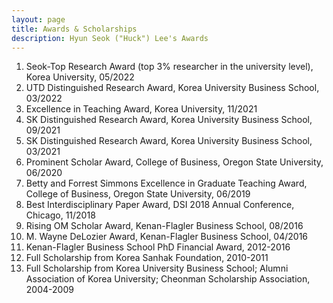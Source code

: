 ```yaml
---
layout: page
title: Awards & Scholarships
description: Hyun Seok ("Huck") Lee's Awards
---
```



<!-- ### <u>Awards </u>-->
1. Seok-Top Research Award (top 3% researcher in the university level), Korea University, 05/2022
2. UTD Distinguished Research Award, Korea University Business School, 03/2022
3. Excellence in Teaching Award, Korea University, 11/2021
4. SK Distinguished Research Award, Korea University Business School, 09/2021
5. SK Distinguished Research Award, Korea University Business School, 03/2021
6. Prominent Scholar Award, College of Business, Oregon State University, 06/2020
7. Betty and Forrest Simmons Excellence in Graduate Teaching Award, College of Business, Oregon State University, 06/2019
8. Best Interdisciplinary Paper Award, DSI 2018 Annual Conference, Chicago, 11/2018
9. Rising OM Scholar Award, Kenan-Flagler Business School, 08/2016
10. M. Wayne DeLozier Award, Kenan-Flagler Business School, 04/2016
11. Kenan-Flagler Business School PhD Financial Award, 2012-2016
12. Full Scholarship from Korea Sanhak Foundation, 2010-2011
13. Full Scholarship from Korea University Business School; Alumni Association of Korea University; Cheonman Scholarship Association, 2004-2009

<!-- 
[click here for the most recent version of the paper]({{ BASE_PATH}}/pages/working_papers/sample-working-paper.pdf)
-->

<!-- Note: this is how to write a comment in HTML. Everything in here won't show up on your webpage.-->

<!--
To increase the size of the title, use fewer # in front of the paper title.
To decrease the size of the title, use more #. 
To remove the italics, remove the * before and after the description
To remove the underline from the title, remove the <u> tags (<u> and </u>)
-->
